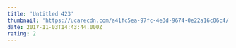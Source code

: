 ```yaml
---
title: 'Untitled 423'
thumbnail: 'https://ucarecdn.com/a41fc5ea-97fc-4e3d-9674-0e22a16c06c4/'
date: 2017-11-03T14:43:44.000Z
rating: 2
---
```

